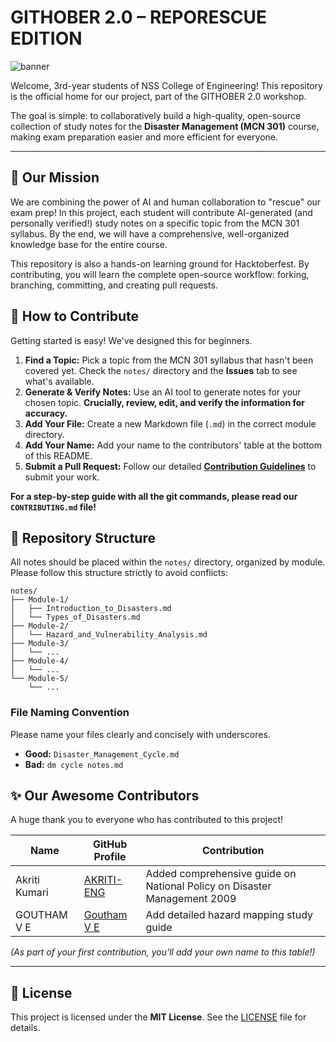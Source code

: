 # GITHOBER 2.0 – REPORESCUE EDITION

![banner](https://github.com/user-attachments/assets/ad5b6c78-08d4-48ac-9032-790218c8d2f6)

Welcome, 3rd-year students of NSS College of Engineering! This repository is the official home for our project, part of the GITHOBER 2.0 workshop.

The goal is simple: to collaboratively build a high-quality, open-source collection of study notes for the **Disaster Management (MCN 301)** course, making exam preparation easier and more efficient for everyone.

---

## 🎯 Our Mission

We are combining the power of AI and human collaboration to "rescue" our exam prep! In this project, each student will contribute AI-generated (and personally verified!) study notes on a specific topic from the MCN 301 syllabus. By the end, we will have a comprehensive, well-organized knowledge base for the entire course.

This repository is also a hands-on learning ground for Hacktoberfest. By contributing, you will learn the complete open-source workflow: forking, branching, committing, and creating pull requests.

## 🤔 How to Contribute

Getting started is easy! We've designed this for beginners.

1.  **Find a Topic:** Pick a topic from the MCN 301 syllabus that hasn't been covered yet. Check the `notes/` directory and the **Issues** tab to see what's available.
2.  **Generate & Verify Notes:** Use an AI tool to generate notes for your chosen topic. **Crucially, review, edit, and verify the information for accuracy.**
3.  **Add Your File:** Create a new Markdown file (`.md`) in the correct module directory.
4.  **Add Your Name:** Add your name to the contributors' table at the bottom of this README.
5.  **Submit a Pull Request:** Follow our detailed **[Contribution Guidelines](CONTRIBUTING.md)** to submit your work.

**For a step-by-step guide with all the git commands, please read our `CONTRIBUTING.md` file!**

## 📂 Repository Structure

All notes should be placed within the `notes/` directory, organized by module. Please follow this structure strictly to avoid conflicts:

```
notes/
├── Module-1/
│   ├── Introduction_to_Disasters.md
│   └── Types_of_Disasters.md
├── Module-2/
│   └── Hazard_and_Vulnerability_Analysis.md
├── Module-3/
│   └── ...
├── Module-4/
│   └── ...
└── Module-5/
    └── ...
```

### File Naming Convention
Please name your files clearly and concisely with underscores.
*   **Good:** `Disaster_Management_Cycle.md`
*   **Bad:** `dm cycle notes.md`

## ✨ Our Awesome Contributors

A huge thank you to everyone who has contributed to this project!

| Name             | GitHub Profile                               | Contribution                                                      |
| ---------------- | -------------------------------------------- | ----------------------------------------------------------------- |
| Akriti Kumari    | [AKRITI-ENG](https://github.com/AKRITI-ENG) | Added comprehensive guide on National Policy on Disaster Management 2009 |
| GOUTHAM V E | [Goutham V E](https://github.com/GOUTHAMVE04)             | Add detailed hazard mapping study guide  |



*(As part of your first contribution, you'll add your own name to this table!)*

---

## 📜 License

This project is licensed under the **MIT License**. See the [LICENSE](LICENSE) file for details.
